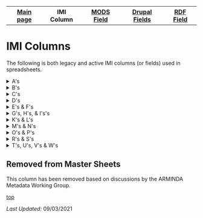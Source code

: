 <!DOCTYPE html>
<html>
<body>
<table style="width:100%">
  <tr>
    <th><a href="index.md">Main page</a></th>
	<th>IMI Column</th>
    <th><a href="MODS.md">MODS Field</a></th>
	<th><a href="DrupalFields.md">Drupal Fields</a></th>
    <th><a href="RDF.md">RDF Field</a></th>
  </tr>
<table>



<h1 id="top">IMI Columns</h1>
<p>The following is both legacy and active IMI columns (or fields) used in spreadsheets.</p>
<details>
<summary>A's</summary>
<br>	
		<li><a href="#removed">abstract_format</a> (removed): format of the abstract</li>
		<li><a href="#removed">accession_number</a> (removed): number associated with gallery items</li>
		<li><a href="advisor.md">advisors</a>: A person under whose supervision a student develops and/or presents an academic paper or project, including theses and capstone projects. </li>
		<li><a href="#removed">attach_additional_files</a> (removed)</li>
		<li><a href="#removed">author#_fname</a> (removed)</li>
		<li><a href="#removed">author#_lname</a> (removed)</li>
		<li><a href="#removed">author#_mname</a> (removed)</li>
		<li><a href="#removed">author#_suffix</a> (removed)</li>
</details>
<details>
<summary>B's</summary>
<br>	
		<li><a href="#removed">box</a> (removed): Box in which newspapers live in in the Archives</li>
		<li><a href="#removed">bp_categories</a> (removed): Possibly BePress categories of Academic Discipline</li>
		<li><a href="#removed">broad_creation_date</a> (removed): Date to accomidate a range associated with the creation of an item</li>
		<li><a href="#removed">broad_date</a> (removed): Date to accomidate a range associated with an item</li>
		<li><a href="bucket.md">bucket</a> : BePress inherited field which indicated the collection --bucket-- an item is associated with.</li>
		<li><a href="#removed">buy_link</a> - removed</li>	
</details>
<details>
<summary>C's</summary>
<br>	
		<li><a href="#removed">calc_thumbnail_image_url	</a> - removed</li>
		<li><a href="#removed">calc_url</a> - removed</li>
		<li><a href="#removed">campus_location</a> - removed</li>
		<li><a href="#removed">catalog_id</a> - removed</li>
		<li><a href="#removed">city - TWG/city</a> - removed</li>		
		<li><a href="cmodel.md">field_model</a></li>
		<li><a href="#removed">collection_name	</a> - removed</li>
		<li><a href="#removed">comments</a> - removed</li>
		<li><a href="#removed">conference_track</a> - removed</li>
		<li><a href="#removed">year_conference</a> - removed</li>	
		<li><a href="contributors.md">contributors (field_linked_agent)</a> </li>
		<li><a href="#removed">copyright_notes</a> - removed</li>
		<li><a href="#removed">costume_design</a> - removed</li>
		<li><a href="#removed">cover_image_url</a> - removed</li>
		<li><a href="coverage_spatial.md">field_geographic_subject</a></li>		
		<li><a href="#removed">create_openurl	</a> - removed</li>
		<li><a href="creators.md">creators (field_linked_agent)	</a></li>
		<li><a href="#removed">cultural_affiliation</a> - removed</li>
		<li><a href="#removed">custom_citation	</a> - removed</li>
</details>
<details>
<summary>D's</summary>
<br>	
		<li><a href="#removed">date_created	</a> - removed</li>
		<li><a href="#removed">date_processed	</a> - removed</li>
		<li><a href="date.display.md">date_display (field_date_display)</a></li>
		<li><a href="date.encoded.md">date_encoded (field_edtf_date_created)</a></li>
		<li><a href="date_issued.md">date_issued (field_edtf_date_issue)</a></li>
		<li><a href="date_sort.md">date_sort (field_edtf_date)</a></li>
		<li><a href="department.md">department (field_linked_agent)	</a></li>
		<li><a href="description.md">description (field_description_long)</a></li>
		<li><a href="#removed">director</a> - removed</li>
		<li><a href="#removed">distribution_license	</a> - removed</li>
		<li><a href="#removed">display_date</a> - removed</li>
		<li><a href="#removed">document_type	</a> - removed</li>		
		<li><a href="#removed">donor</a> - removed</li>
		<li><a href="#removed">download_file_format	</a> - removed</li>
		<li><a href="#removed">duration	</a> - removed</li>
</details>
<details>
<summary>E's & F's</summary>
<br>
		<li><a href="#removed">editor</a> - removed</li>		
		<li><a href="embargo_date.md">embargo_date (field_embargo_date)</a></li>
		<li><a href="#removed">end_date</a> - removed</li>
		<li><a href="#removed">endowment</a> - removed</li>
		<li><a href="#remove">equipment</a> - removed</li>
		<li><a href="#removed">ext_links</a> - removed</li>
		<li><a href="extent.md">extent (field_extent)</a></li>
		<li><a href="file_display_hint.md">file_display_hint</a></li>
		<li><a href="field_linked_agent.md">field_linked_agent</a></li>
		<li><a href="field_weight.md">field_weight</a></li>
		<li><a href="file.md">file</a></li>
		<li><a href="#removed">file_list</a> - removed</li>
		<li><a href="#removed">file_name_id</a> - removed</li>
		<li><a href="filepath.md">filepath</a> - removed</li>
		<li><a href="#removed">format</a> - removed</li>
		<li><a href="#removed">front_end_url</a> - removed</li>
		<li><a href="funding_sources.md">funding_sources (field_funding_sources)	</a></li>
		<li><a href="abstract.md">field_abstract</a></li>
		<li><a href="access_condition.md">field_limited_access</a></li>	
</details>
<details>
<summary>G's, H's, & I's's</summary>
<br>		
		<li><a href="genre.md">genre (field_genre)</a></li>
		<li><a href="#graduation_year">graduation_year	</a></li>
		<li><a href="#removed">grant_information</a> - removed</li>
		<li><a href="#id.md">id</a></li>
		<li><a href="#removed">identifier</a> - removed</li>
		<li><a href="identifier.unique.md">identifier_unique (field_identifier)</a></li>
		<li><a href="#removed">image_caption</a> - removed</li>
		<li><a href="#removed">image_source</a> - removed</li>		
		<li><a href="#removed">instructor</a> - removed</li>
		<li><a href="#removed">insurance_value</a> - removed</li>
		<li><a href="#removed">irb_information</a> - removed</li>
		<li><a href="#removed">irb_number</a> - removed</li>
		<li><a href="#removed">issnum</a> - removed</li>	
		<li><a href="issue_num.md">issue_num (field_issue_num)</a></li>
</details>
<details>
<summary>K's & L's</summary>
<br>
		<li><a href="language.md">language (field_language)</a></li>
		<li><a href="#removed">lc_subject</a> - removed</li>
		<li><a href="#license_file">license_file</a></li>		
		<li><a href="#removed">lighting_design</a> - removed</li>
		<li><a href="license_file.md">license_file</a></li>
		<li><a href="line_num.md">line_num</a></li>
		<li><a href="#removed">local_handle</a> - removed</li>
		<li><a href="#removed">location</a> - removed</li>
</details>
<details>
<summary>M's & N's</summary>
<br>
		<li><a href="#removed">medium</a> - removed</li>		
		<li><a href="#removed">multimedia_format</a> - removed</li>
		<li><a href="#removed">multimedia_url</a> - removed</li>
		<li><a href="#removed">native_filename	</a> - removed</li>		
		<li><a href="#removed">native_filesize</a> - removed</li>
		<li><a href="#removed">number_artifacts</a> - removed</li>
</details>
<details>
<summary>O's & P's</summary>
<br>
		<li><a href="obj_file.md">obj_file</a></li>		
		<li><a href="#removed">oclc_number	</a> - removed</li>
		<li><a href="#removed">old_cat_id	</a> - removed</li>
		<li><a href="origin.md">origin (field_origin)</a></li>
		<li><a href="#removed">pagecount</a> - removed</li>
		<li><a href="#removed">pages</a> - removed</li>		
		<li><a href="parent.md">parent</a></li>
		<li><a href="parent.id.md">parent_id</a></li>
		<li><a href="#removed">pdf_filename	</a> - removed</li>
		<li><a href="#removed">pdf_filesize	</a> - removed</li>
		<li><a href="permanent_url.md">permanent_url (field_permanent_url)</a></li>
		<li><a href="pid.md">PID (field_pid)</a></li>		
		<li><a href="#removed">playwright</a> - removed</li>
		<li><a href="#removed">preview_image</a> - removed</li>
		<li><a href="#removed">previous_versions</a> - removed</li>
		<li><a href="#removed">production</a> - removed </li>
		<li><a href="#removed">production_decades</a> - removed</li>		
		<li><a href="#remove">production_info - removed	</a></li>
		<li><a href="#removed">production_year	</a> - removed</li>
		<li><a href="#removed">props_design</a> - removed</li>
		<li><a href="provenance.md">provenance (field_provenance)</a></></li>
		<li><a href="#removed">pub_season	</a> - removed</li>
		<li><a href="#removed">publication_date	</a> - removed</li>		
		<li><a href="publisher.md">publisher (field_linked_agent)</a></li>
</details>
<details>
<summary>R's & S's</summary>
<br>
		<li><a href="#removed">recommended_citation	</a> - removed</li>
		<li><a href="#removed">record_series</a> - removed</li>
		<li><a href="#removed">relation</a> - removed</li>
		<li><a href="#removed">research_project	</a> - removed</li>		
		<li><a href="rights_contact.md">rights_contact (field_rights_contact)</a></li>
		<li><a href="rights_statement.md">rights_statement (field_rights)</a></li>
		<li><a href="rowNumber.md">rowNumber</a> - removed</li>
		<li><a href="#removed">series_id</a> - removed</li>
		<li><a href="#removed">session	</a> - removed</li>
		<li><a href="seq_number.md">seq_number</a> - removed</li>		
		<li><a href="#removed">set_design	</a> - removed</li>
		<li><a href="#removed">sound_design	</a> - removed</li>
		<li><a href="source.md">source (field_source)</a></li>
		<li><a href="subject.keywords.md">subject_keywords (field_subject)</a></li>
		<li><a href="#removed">source_publication	</a> - removed</li>
		<li><a href="#removed">sponsor	</a> - removed</li>		
		<li><a href="#removed">stage_manager</a> - removed</li>
		<li><a href="#removed">start_date</a> - removed</li>
		<li><a href="#removed">state</a> - removed</li>
		<li><a href="#removed">subject_area</a></a> - removed</li>
		<li><a href="#removed">supplemental_filenames	</a> - removed</li>		
		<li><a href="#removed">supplemental_filesizes</a> - removed</li>
</details>
<details>
<summary>T's, U's, V's & W's</summary>
<br>
		<li><a href="#removed">tech_director</a> - removed</li>
		<li><a href="#removed">terms_of_use</a> - removed</li>
		<li><a href="title.md">title (title)</a></li>
		<li><a href="title.alternative.md">title_alternative (field_alternative_title)</a></li>
		<li><a href="#removed">tracks</a> - removed</li>
		<li><a href="#removed">type_of_work	</a> - removed</li>
		<li><a href="#removed">update_reason</a> - removed</li>
		<li><a href="#removed">upload_cover_image</a> - removed</li>
		<li><a href="#removed">uploaders_email</a> - removed</li>
		<li><a href="#removed">uploader_userid</a> - removed</li>
		<li><a href="url_alias.md">url_alias</a></li>
		<li><a href="url_external.md">url_external (field_url_external)</a></li>
		<li><a href="#removed">volnum</a> - removed</li>
		<li><a href="volume_num.md">volume_num (field_volume_num)</a> </li>
		<li><a href="#removed">wf_areyouuploadingaf1</a> - removed</li>
		<li><a href="work_type.md">work_type (field_resource_type)	</a></li>
</details>
<h2 id="removed">Removed from Master Sheets</h2>
<p>This column has been removed based on discussions by the ARMINDA Metadata Working Group.</p>	
<p><a href="#top">top</a></p>
<p><i>Last Updated: </i>09/03/2021</p>
</dl>
</html>
